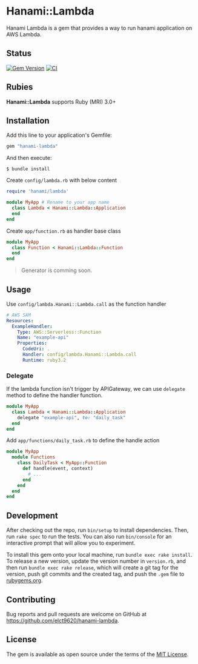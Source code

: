 Hanami::Lambda
===

Hanami Lambda is a gem that provides a way to run hanami application on AWS Lambda.

## Status

[![Gem Version](https://badge.fury.io/rb/hanami-lambda.svg)](https://badge.fury.io/rb/hanami-lambda)
[![CI](https://github.com/elct9620/hanami-lambda/actions/workflows/main.yml/badge.svg)](https://github.com/elct9620/hanami-lambda/actions/workflows/main.yml)

## Rubies

**Hanami::Lambda** supports Ruby (MRI) 3.0+

## Installation

Add this line to your application's Gemfile:

```ruby
gem "hanami-lambda"
```

And then execute:

```
$ bundle install
```

Create `config/lambda.rb` with below content

```ruby
require 'hanami/lambda'

module MyApp # Rename to your app name
  class Lambda < Hanami::Lambda::Application
  end
end
```

Create `app/function.rb` as handler base class

```ruby
module MyApp
  class Function < Hanami::Lambda::Function
  end
end
```

> Generator is comming soon.

## Usage

Use `config/lambda.Hanami::Lambda.call` as the function handler

```yaml
# AWS SAM
Resources:
  ExampleHandler:
    Type: AWS::Serverless::Function
    Name: "example-api"
    Properties:
      CodeUri: .
      Handler: config/lambda.Hanami::Lambda.call
      Runtime: ruby3.2
```

### Delegate

If the lambda function isn't trigger by APIGateway, we can use `delegate` method to define the handler function.

```ruby
module MyApp
  class Lambda < Hanami::Lambda::Application
    delegate "example-api", to: "daily_task"
  end
end
```

Add `app/functions/daily_task.rb` to define the handle action

```ruby
module MyApp
  module Functions
    class DailyTask < MyApp::Function
      def handle(event, context)
        # ...
      end
    end
  end
end
```

## Development

After checking out the repo, run `bin/setup` to install dependencies. Then, run `rake spec` to run the tests. You can also run `bin/console` for an interactive prompt that will allow you to experiment.

To install this gem onto your local machine, run `bundle exec rake install`. To release a new version, update the version number in `version.rb`, and then run `bundle exec rake release`, which will create a git tag for the version, push git commits and the created tag, and push the `.gem` file to [rubygems.org](https://rubygems.org).

## Contributing

Bug reports and pull requests are welcome on GitHub at https://github.com/elct9620/hanami-lambda.

## License

The gem is available as open source under the terms of the [MIT License](https://opensource.org/licenses/MIT).
